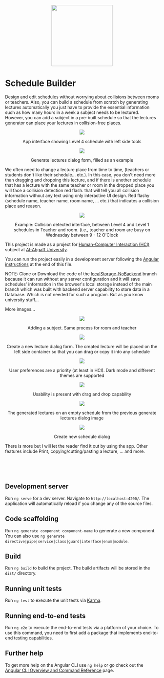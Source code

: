 <div align="center">
  <img width="200px" src="/Schedule%20Maker/schedule%20maker%20icon.png" />
</div>

# Schedule Builder

Design and edit schedules without worrying about collisions between rooms or teachers. Also, you can build a schedule from scratch by generating lectures automatically you just have to provide the essential information such as how many hours in a week a subject needs to be lectured. However, you can add a subject in a pre-built schedule so that the lectures generator can place your lectures in collision-free places.

<div align="center">
  <img src="/Schedule%20Maker/Level%204%20table.png" />
    <p>App interface showing Level 4 schedule with left side tools</p>
</div>

<div id="generate-lectures-dialog" align="center">
  <img src="/Schedule%20Maker/generate%20lectures%20dialog.png" />
  <p>Generate lectures dialog form, filled as an example</p>
</div>

We often need to change a lecture place from time to time, (teachers or students don't like their schedule... etc.). In this case, you don't need more than dragging and dropping this lecture, and if there is another schedule that has a lecture with the same teacher or room in the dropped place you will face a collision detection red flash. that will tell you all collision information without any text using only interactive UI design. Red flashy (schedule name, teacher name, room name, ... etc.) that indicates a collision place and reason.

<div align="center">
  <img src="/Schedule%20Maker/conflict%20lectures%20warning.png" />
  <p>Example: Collision detected interface, between Level 4 and Level 1 schedules in Teacher and room. (i.e., teacher and room are busy on Wednesday between 9 - 12 O'Clock</p>
</div>

This project is made as a project for [Human-Computer Interaction (HCI)](https://en.wikipedia.org/wiki/Human%E2%80%93computer_interaction) subject at [Al-Ahgaff University](http://ahgaff.edu).

You can run the project easily in a development server following the [Angular instructions](#development-server) at the end of this file. 

NOTE: Clone or Download the code of the [localStorage-NoBackend](https://github.com/Ahmad-Alkaf/schedule_maker/tree/localStorage-NoBackend) branch because it can run without any server configuration and it will save schedules' information in the browser's local storage instead of the main branch which was built with backend server capability to store data in a Database. Which is not needed for such a program. But as you know university stuff...

More images...

<div align="center">
  <img src="/Schedule%20Maker/adding%20subject....png" />
  <p>Adding a subject. Same process for room and teacher</p>
</div>

<div align="center">
  <img src="/Schedule%20Maker/create%20new%20lecture%20dialog.png" />
  <p>Create a new lecture dialog form. The created lecture will be placed on the left side container so that you can drag or copy it into any schedule</p>
</div>

<div align="center">
  <img src="/Schedule%20Maker/dark%20mode%20and%20themes.png" />
  <p>User preferences are a priority (at least in HCI). Dark mode and different themes are supported</p>
</div>

<div align="center">
  <img src="/Schedule%20Maker/drag%20and%20drop%20lectures.png" />
  <p>Usability is present with drag and drop capability</p>
</div>

<div align="center">
  <img src="/Schedule%20Maker/generated%20lectures.png" />
  <p>The generated lectures on an empty schedule from the previous generate lectures dialog image</p>
</div>

<div align="center">
  <img src="/Schedule%20Maker/new%20table%20dialog.png" />
  <p>Create new schedule dialog</p>
</div>


There is more but I will let the reader find it out by using the app. Other features include Print, copying/cutting/pasting a lecture, ... and more.

<br/>
<br/>
<br/>

## Development server

Run `ng serve` for a dev server. Navigate to `http://localhost:4200/`. The application will automatically reload if you change any of the source files.

## Code scaffolding

Run `ng generate component component-name` to generate a new component. You can also use `ng generate directive|pipe|service|class|guard|interface|enum|module`.

## Build

Run `ng build` to build the project. The build artifacts will be stored in the `dist/` directory.

## Running unit tests

Run `ng test` to execute the unit tests via [Karma](https://karma-runner.github.io).

## Running end-to-end tests

Run `ng e2e` to execute the end-to-end tests via a platform of your choice. To use this command, you need to first add a package that implements end-to-end testing capabilities.

## Further help

To get more help on the Angular CLI use `ng help` or go check out the [Angular CLI Overview and Command Reference](https://angular.io/cli) page.
